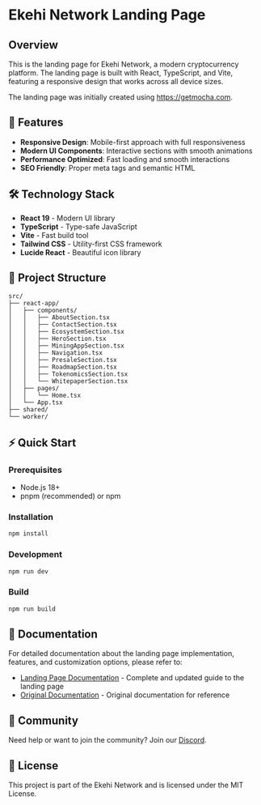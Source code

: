 # Ekehi Network Landing Page

## Overview

This is the landing page for Ekehi Network, a modern cryptocurrency platform. The landing page is built with React, TypeScript, and Vite, featuring a responsive design that works across all device sizes.

The landing page was initially created using https://getmocha.com.

## 🚀 Features

- **Responsive Design**: Mobile-first approach with full responsiveness
- **Modern UI Components**: Interactive sections with smooth animations
- **Performance Optimized**: Fast loading and smooth interactions
- **SEO Friendly**: Proper meta tags and semantic HTML

## 🛠 Technology Stack

- **React 19** - Modern UI library
- **TypeScript** - Type-safe JavaScript
- **Vite** - Fast build tool
- **Tailwind CSS** - Utility-first CSS framework
- **Lucide React** - Beautiful icon library

## 📁 Project Structure

```
src/
├── react-app/
│   ├── components/
│   │   ├── AboutSection.tsx
│   │   ├── ContactSection.tsx
│   │   ├── EcosystemSection.tsx
│   │   ├── HeroSection.tsx
│   │   ├── MiningAppSection.tsx
│   │   ├── Navigation.tsx
│   │   ├── PresaleSection.tsx
│   │   ├── RoadmapSection.tsx
│   │   ├── TokenomicsSection.tsx
│   │   └── WhitepaperSection.tsx
│   ├── pages/
│   │   └── Home.tsx
│   └── App.tsx
├── shared/
└── worker/
```

## ⚡ Quick Start

### Prerequisites
- Node.js 18+
- pnpm (recommended) or npm

### Installation
```bash
npm install
```

### Development
```bash
npm run dev
```

### Build
```bash
npm run build
```

## 📖 Documentation

For detailed documentation about the landing page implementation, features, and customization options, please refer to:

- [Landing Page Documentation](DOCUMENTATION.md) - Complete and updated guide to the landing page
- [Original Documentation](../mobileApp/Documentations/LANDING_PAGE_DOCUMENTATION.md) - Original documentation for reference

## 🤝 Community

Need help or want to join the community? 
Join our [Discord](https://discord.gg/shDEGBSe2d).

## 📄 License

This project is part of the Ekehi Network and is licensed under the MIT License.